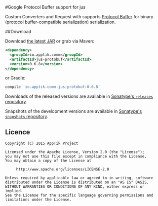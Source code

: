 #Google Protocol Buffer support for jus

Custom Converters and Request with supports [Protocol Buffer][1] for binary (protocol buffer-compatible serialization) serialization.

##Download

Download [the latest JAR][mvn] or grab via Maven:
```xml
<dependency>
  <groupId>io.apptik.comm</groupId>
  <artifactId>jus-protobuf</artifactId>
  <version>0.6.8</version>
</dependency>
```
or Gradle:
```groovy
compile 'io.apptik.comm:jus-protobuf:0.6.8'
```

Downloads of the released versions are available in [Sonatype's `releases` repository][release].

Snapshots of the development versions are available in [Sonatype's `snapshots` repository][snap].


## Licence

    Copyright (C) 2015 AppTik Project

    Licensed under the Apache License, Version 2.0 (the "License");
    you may not use this file except in compliance with the License.
    You may obtain a copy of the License at

         http://www.apache.org/licenses/LICENSE-2.0

    Unless required by applicable law or agreed to in writing, software
    distributed under the License is distributed on an "AS IS" BASIS,
    WITHOUT WARRANTIES OR CONDITIONS OF ANY KIND, either express or implied.
    See the License for the specific language governing permissions and
    limitations under the License.

 [mvn]: https://search.maven.org/remote_content?g=io.apptik.comm&a=jus-protobuf&v=LATEST
 [release]: https://oss.sonatype.org/content/repositories/releases/io/apptik/comm/jus-protobuf
 [snap]: https://oss.sonatype.org/content/repositories/snapshots/io/apptik/comm/jus-protobuf
 [1]: https://developers.google.com/protocol-buffers/
